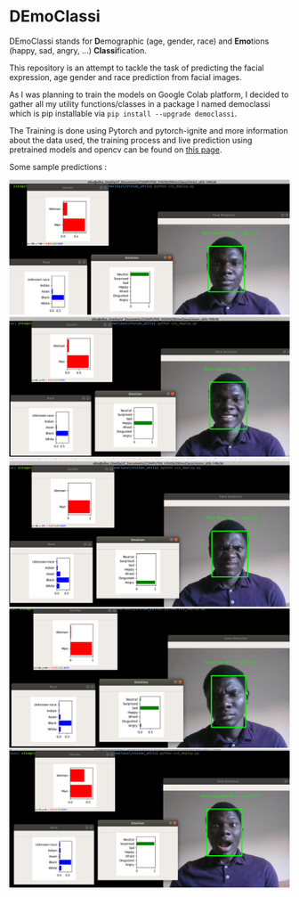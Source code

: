 # DEmoClassi
DEmoClassi stands for **D**emographic (age, gender, race) and **Emo**tions 
(happy, sad, angry, ...) **Classi**fication.

This repository is an attempt to tackle the task of predicting the facial expression,
age gender and race prediction from  facial images.

As I was planning to train the models on Google Colab platform, I decided to gather 
all my utility functions/classes in a package I named democlassi which is pip 
installable via `pip install --upgrade democlassi`.

The Training is done using Pytorch and pytorch-ignite and more 
information about the data used, the training process and live prediction using 
pretrained models and opencv can be found on 
[this page](https://alkasaliss.github.io/DEmoClassi/).


Some sample predictions : 

![png](docs/samples/neutral_shot.png)
![png](docs/samples/happy_shot.png)
![png](docs/samples/angry_shot_new.png)
![png](docs/samples/sad_sht1.png)
![png](docs/samples/surprised_shot.png)
